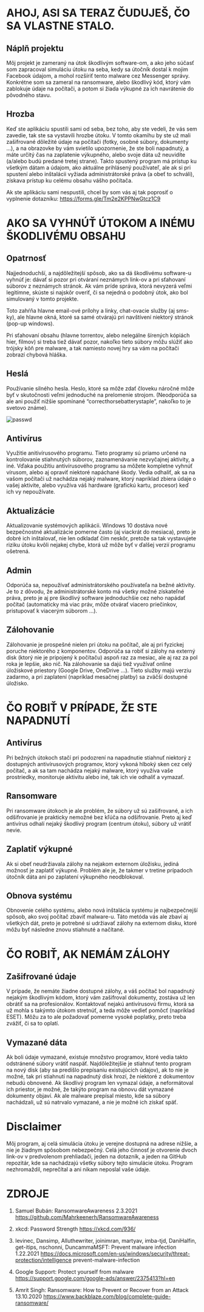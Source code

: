 # AHOJ, ASI SA TERAZ ČUDUJEŠ, ČO SA VLASTNE STALO.

## Náplň projektu
Môj projekt je zameraný na útok škodlivým software-om, a ako jeho súčasť som zapracoval simuláciu útoku na seba, kedy sa útočník dostal k mojim Facebook údajom, a mohol rozšíriť tento malware cez Messenger správy. Konkrétne som sa zameral na ransomware, alebo škodlivý kód, ktorý vám zablokuje údaje na počítači, a potom si žiada výkupné za ich navrátenie do pôvodného stavu.

## Hrozba
Keď ste aplikáciu spustili sami od seba, bez toho, aby ste vedeli, že vás sem zavedie, tak ste sa vystavili hrozbe útoku. V tomto okamihu by ste už mali zašifrované dôležité údaje na počítači (fotky, osobné súbory, dokumenty ...), a na obrazovke by vám svietilo upozornenie, že ste boli napadnutý, a máte určitý čas na zaplatenie výkupného, alebo svoje dáta už neuvidíte (a/alebo budú predané tretej strane). Takto spustený program má prístup ku všetkým dátam a údajom, ako aktuálne prihlásený používateľ, ale ak si pri spustení alebo inštalácii vyžiada administrátorské práva (a obeť to schváli), získava prístup ku celému obsahu vášho počítača.

Ak ste aplikáciu sami nespustili, chcel by som vás aj tak poprosiť o vyplnenie dotazníku: https://forms.gle/Tm2e2KPPNwGtcz1C9

# AKO SA VYHNÚŤ ÚTOKOM A INÉMU ŠKODLIVÉMU OBSAHU

## Opatrnosť
Najjednoduchší, a najdôležitejší spôsob, ako sa dá škodlivému software-u vyhnúť je: dávať si pozor pri otváraní neznámych link-ov a pri sťahovaní súborov z neznámych stránok. Ak vám príde správa, ktorá nevyzerá veľmi legitímne, skúste si najskôr overiť, či sa nejedná o podobný útok, ako bol simulovaný v tomto projekte.

Toto zahŕňa hlavne email-ové prílohy a linky, chat-ovacie služby (aj sms-ky), ale hlavne okná, ktoré sa samé otvárajú pri navštívení niektorý stránok (pop-up windows). 

Pri sťahovaní obsahu (hlavne torrentov, alebo nelegálne šírených kópiách hier, filmov) si treba tiež dávať pozor, nakoľko tieto súbory môžu slúžiť ako trójsky kôň pre malware, a tak namiesto novej hry sa vám na počítači zobrazí chybová hláška.

## Heslá
Používanie silného hesla. Heslo, ktoré sa môže zdať človeku náročné môže byť v skutočnosti veľmi jednoduché na prelomenie strojom. (Neodporúča sa ale ani použiť nižšie spomínané “correcthorsebatterystaple”, nakoľko to je svetovo známe).

![passwd](./password_strength.png)

 
## Antivírus
Využitie anitivírusového programu. Tieto programy sú priamo určené na kontrolovanie stiahnutých súborov, zaznamenávanie nezvyčajnej aktivity, a iné. Vďaka použitiu antivírusového programu sa môžete kompletne vyhnúť vírusom, alebo aj opraviť niektoré napáchané škody. Vedia odhaliť, ak sa na vašom počítači už nachádza nejaký malware, ktorý napríklad zbiera údaje o vašej aktivite, alebo využíva váš hardware (grafickú kartu, procesor) keď ich vy nepoužívate.

## Aktualizácie
Aktualizovanie systémových aplikácii. Windows 10 dostáva nové bezpečnostné aktualizácie pomerne často (aj viackrát do mesiaca), preto je dobré ich inštalovať, nie len odkladať čím neskôr, pretože sa tak vystavujete riziku útoku kvôli nejakej chybe, ktorá už môže byť v ďalšej verzií programu ošetrená.

## Admin
Odporúča sa, nepoužívať administrátorského používateľa na bežné aktivity. Je to z dôvodu, že administrátorské konto má všetky možné získateľné práva, preto je aj pre škodlivý software jednoduchšie cez neho napádať počítač (automaticky má viac práv, môže otvárať viacero priečinkov, pristupovať k viacerým súborom ...).

## Zálohovanie
Zálohovanie je prospešné nielen pri útoku na počítač, ale aj pri fyzickej poruche niektorého z komponentov. Odporúča sa robiť si zálohy na externý disk (ktorý nie je pripojený k počítaču) aspoň raz za mesiac, ale aj raz za pol roka je lepšie, ako nič. Na zálohovanie sa dajú tiež využívať online úložiskové priestory (Google Drive, OneDrive ...). Tieto služby majú verziu zadarmo, a pri zaplatení (napríklad mesačnej platby) sa zväčší dostupné úložisko.

# ČO ROBIŤ V PRÍPADE, ŽE STE NAPADNUTÍ
## Antivírus
Pri bežných útokoch stačí pri podozrení na napadnutie stiahnuť niektorý z dostupných antivírusových programov, ktorý vykoná hlboký sken cez celý počítač, a ak sa tam nachádza nejaký malware, ktorý využíva vaše prostriedky, monitoruje aktivitu alebo iné, tak ich vie odhaliť a vymazať.

## Ransomware
Pri ransomware útokoch je ale problém, že súbory už sú zašifrované, a ich odšifrovanie je prakticky nemožné bez kľúča na odšifrovanie. Preto aj keď antivírus odhalí nejaký škodlivý program (centrum útoku), súbory už vrátiť nevie.

## Zaplatiť výkupné
Ak si obeť neudržiavala zálohy na nejakom externom úložisku, jediná možnosť je zaplatiť výkupné. Problém ale je, že takmer v tretine prípadoch útočník dáta ani po zaplatení výkupného neodblokoval.

## Obnova systému
Obnovenie celého systému, alebo nová inštalácia systému je najbezpečnejší spôsob, ako svoj počítač zbaviť malware-u. Táto metóda vás ale zbaví aj všetkých dát, preto je potrebné si udržiavať zálohy na externom disku, ktoré môžu byť následne znovu stiahnuté a načítané.

# ČO ROBIŤ, AK NEMÁM ZÁLOHY
## Zašifrované údaje
V prípade, že nemáte žiadne dostupné zálohy, a váš počítač bol napadnutý nejakým škodlivým kódom, ktorý vám zašifroval dokumenty, zostáva už len obrátiť sa na profesionálov. Kontaktovať nejakú antivírusovú firmu, ktorá sa už mohla s takýmto útokom stretnúť, a teda môže vedieť pomôcť (napríklad ESET). Môžu za to ale požadovať pomerne vysoké poplatky, preto treba zvážiť, či sa to oplatí.

## Vymazané dáta
Ak boli údaje vymazané, existuje množstvo programov, ktoré vedia takto odstránené súbory vrátiť naspäť. Najdôležitejšie je stiahnuť tento program na nový disk (aby sa predišlo prepísaniu existujúcich údajov), ak to nie je možné, tak pri stiahnutí na napadnutý disk hrozí, že niektoré z dokumentov nebudú obnovené. Ak škodlivý program len vymazal údaje, a neformátoval ich priestor, je možné, že takýto program na obnovu dát vymazané dokumenty objaví. Ak ale malware prepísal miesto, kde sa súbory nachádzali, už sú natrvalo vymazané, a nie je možné ich získať späť.

# Disclaimer
Môj program, aj celá simulácia útoku je verejne dostupná na adrese nižšie, a nie je žiadnym spôsobom nebezpečný. Celá jeho činnosť je otvorenie dvoch link-ov v predvolenom prehliadači, jeden na dotazník, a jeden na GitHub repozitár, kde sa nachádzajú všetky súbory tejto simulácie útoku. Program nezhromaždil, neprečítal a ani nikam neposlal vaše údaje.
 
# ZDROJE
1.	Samuel Bubán: RansomwareAwareness 2.3.2021
https://github.com/Mahrkeenerh/RansomwareAwareness

2.	xkcd: Password Strength
https://xkcd.com/936/

3.	levinec, Dansimp, Alluthewriter, joinimran, martyav, imba-tjd, DaniHalfin, get-itips, nschonni, DuncammaMSFT: Prevent malware infection 1.22.2021
https://docs.microsoft.com/en-us/windows/security/threat-protection/intelligence prevent-malware-infection

4.	Google Support: Protect yourself from malware
https://support.google.com/google-ads/answer/2375413?hl=en

5.	Amrit Singh: Ransomware: How to Prevent or Recover from an Attack 13.10.2020
https://www.backblaze.com/blog/complete-guide-ransomware/

